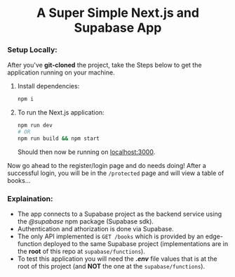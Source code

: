 <h1 align="center">A Super Simple Next.js and Supabase App</h1>

### Setup Locally:

After you've **git-cloned** the project, take the Steps below to get the application running on your machine.

1. Install dependencies:

   ```bash
   npm i
   ```

2. To run the Next.js application:

   ```bash
   npm run dev
   # OR
   npm run build && npm start
   ```

   Should then now be running on [localhost:3000](http://localhost:3000/).

Now go ahead to the register/login page and do needs doing!
After a successful login, you will be in the `/protected` page and will view a table of books...

### Explaination:

- The app connects to a Supabase project as the backend service using the _@supabase_ npm package (Supabase sdk).
- Authentication and athorization is done via Supabase.
- The only API implemented is `GET /books` which is provided by an edge-function deployed to the same Supabase project (implementations are in the **root** of this repo at `supabase/functions`).
- To test this application you will need the **._env_** file values that is at the root of this project (and **NOT** the one at the `supabase/functions`).
